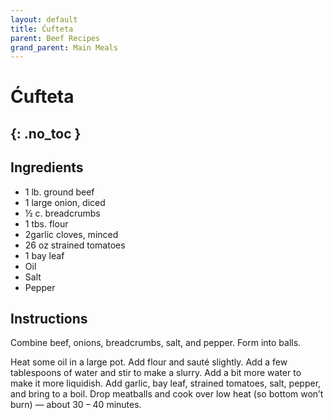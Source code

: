 ```yaml
---
layout: default
title: Ćufteta
parent: Beef Recipes
grand_parent: Main Meals
---
```


# Ćufteta
{: .no_toc }
---

## Ingredients
<ul>
	<li>1 lb. ground beef</li>
	<li>1 large onion, diced</li>
	<li>½ c. breadcrumbs</li>
	<li>1 tbs. flour</li>
	<li>2garlic cloves, minced</li>
	<li>26 oz strained tomatoes</li>
	<li>1 bay leaf</li>
	<li>Oil</li>
	<li>Salt</li>
	<li>Pepper</li>
</ul>

## Instructions
Combine beef, onions, breadcrumbs, salt, and pepper. Form into balls.

Heat some oil in a large pot. Add flour and sauté slightly. Add a few tablespoons of water and stir to make a slurry. Add a bit more water to make it more liquidish. Add garlic, bay leaf, strained tomatoes, salt, pepper, and bring to a boil. Drop meatballs and cook over low heat (so bottom won’t burn) — about 30 – 40 minutes.
